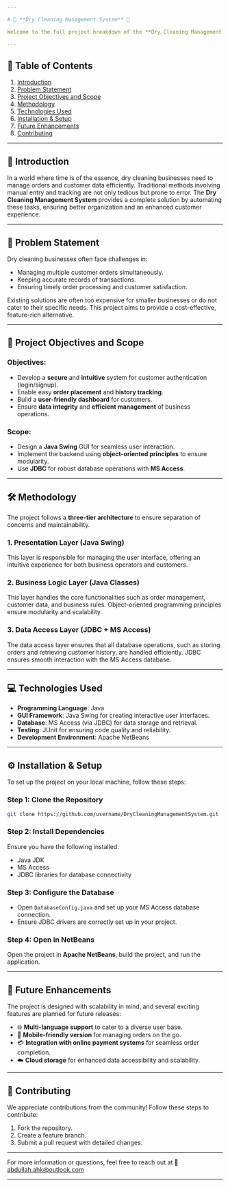 ```yaml
---

# 🌟 **Dry Cleaning Management System** 🌟

Welcome to the full project breakdown of the **Dry Cleaning Management System**! This document will dive into the technical details, background information, and overall design of the system. Get ready to explore how this project streamlines dry cleaning operations using the power of **Java**.

---
```


## 📖 **Table of Contents**
1. [Introduction](#introduction)
2. [Problem Statement](#problem-statement)
3. [Project Objectives and Scope](#project-objectives-and-scope)
4. [Methodology](#methodology)
5. [Technologies Used](#technologies-used)
6. [Installation & Setup](#installation--setup)
7. [Future Enhancements](#future-enhancements)
8. [Contributing](#contributing)

---

## 📝 **Introduction**

In a world where time is of the essence, dry cleaning businesses need to manage orders and customer data efficiently. Traditional methods involving manual entry and tracking are not only tedious but prone to error. The **Dry Cleaning Management System** provides a complete solution by automating these tasks, ensuring better organization and an enhanced customer experience.

---

## 🚩 **Problem Statement**

Dry cleaning businesses often face challenges in:
- Managing multiple customer orders simultaneously.
- Keeping accurate records of transactions.
- Ensuring timely order processing and customer satisfaction.

Existing solutions are often too expensive for smaller businesses or do not cater to their specific needs. This project aims to provide a cost-effective, feature-rich alternative.

---

## 🎯 **Project Objectives and Scope**

### **Objectives**:
- Develop a **secure** and **intuitive** system for customer authentication (login/signup).
- Enable easy **order placement** and **history tracking**.
- Build a **user-friendly dashboard** for customers.
- Ensure **data integrity** and **efficient management** of business operations.

### **Scope**:
- Design a **Java Swing** GUI for seamless user interaction.
- Implement the backend using **object-oriented principles** to ensure modularity.
- Use **JDBC** for robust database operations with **MS Access**.
  
---

## 🛠️ **Methodology**

The project follows a **three-tier architecture** to ensure separation of concerns and maintainability.

### **1. Presentation Layer (Java Swing)**  
This layer is responsible for managing the user interface, offering an intuitive experience for both business operators and customers.

### **2. Business Logic Layer (Java Classes)**  
This layer handles the core functionalities such as order management, customer data, and business rules. Object-oriented programming principles ensure modularity and scalability.

### **3. Data Access Layer (JDBC + MS Access)**  
The data access layer ensures that all database operations, such as storing orders and retrieving customer history, are handled efficiently. JDBC ensures smooth interaction with the MS Access database.

---

## 💻 **Technologies Used**

- **Programming Language**: Java
- **GUI Framework**: Java Swing for creating interactive user interfaces.
- **Database**: MS Access (via JDBC) for data storage and retrieval.
- **Testing**: JUnit for ensuring code quality and reliability.
- **Development Environment**: Apache NetBeans

---

## ⚙️ **Installation & Setup**

To set up the project on your local machine, follow these steps:

### **Step 1: Clone the Repository**
```bash
git clone https://github.com/username/DryCleaningManagementSystem.git
```

### **Step 2: Install Dependencies**
Ensure you have the following installed:
- Java JDK
- MS Access
- JDBC libraries for database connectivity

### **Step 3: Configure the Database**
- Open `DatabaseConfig.java` and set up your MS Access database connection.
- Ensure JDBC drivers are correctly set up in your project.

### **Step 4: Open in NetBeans**
Open the project in **Apache NetBeans**, build the project, and run the application.

---

## 🌟 **Future Enhancements**

The project is designed with scalability in mind, and several exciting features are planned for future releases:
- 🌐 **Multi-language support** to cater to a diverse user base.
- 📱 **Mobile-friendly version** for managing orders on the go.
- 💳 **Integration with online payment systems** for seamless order completion.
- ☁️ **Cloud storage** for enhanced data accessibility and scalability.

---

## 🤝 **Contributing**

We appreciate contributions from the community! Follow these steps to contribute:
1. Fork the repository.
2. Create a feature branch.
3. Submit a pull request with detailed changes.

---

For more information or questions, feel free to reach out at 📧 abdullah.ahk@outlook.com

---
